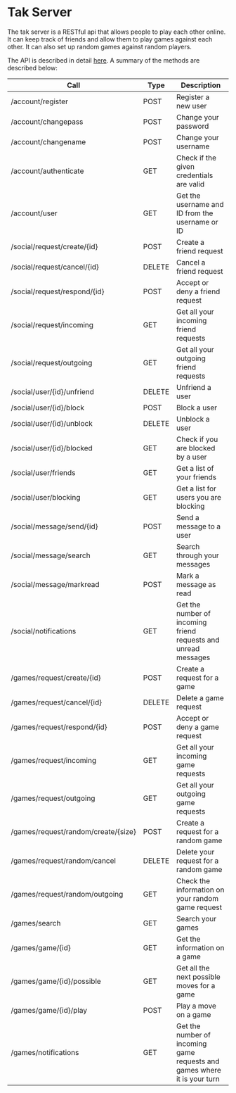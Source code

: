 Tak Server
==========

The tak server is a RESTful api that allows people to play each other online.
It can keep track of friends and allow them to play games against each other.
It can also set up random games against random players.

The API is described in detail [here](api.md).
A summary of the methods are described below:

| Call                                      | Type      | Description                                                               |
|-------------------------------------------|-----------|---------------------------------------------------------------------------|
| /account/register                         | POST      | Register a new user                                                       |
| /account/changepass                       | POST      | Change your password                                                      |
| /account/changename                       | POST      | Change your username                                                      |
| /account/authenticate                     | GET       | Check if the given credentials are valid                                  |
| /account/user                             | GET       | Get the username and ID from the username or ID                           |
| /social/request/create/{id}               | POST      | Create a friend request                                                   |
| /social/request/cancel/{id}               | DELETE    | Cancel a friend request                                                   |
| /social/request/respond/{id}              | POST      | Accept or deny a friend request                                           |
| /social/request/incoming                  | GET       | Get all your incoming friend requests                                     |
| /social/request/outgoing                  | GET       | Get all your outgoing friend requests                                     |
| /social/user/{id}/unfriend                | DELETE    | Unfriend a user                                                           |
| /social/user/{id}/block                   | POST      | Block a user                                                              |
| /social/user/{id}/unblock                 | DELETE    | Unblock a user                                                            |
| /social/user/{id}/blocked                 | GET       | Check if you are blocked by a user                                        |
| /social/user/friends                      | GET       | Get a list of your friends                                                |
| /social/user/blocking                     | GET       | Get a list for users you are blocking                                     |
| /social/message/send/{id}                 | POST      | Send a message to a user                                                  |
| /social/message/search                    | GET       | Search through your messages                                              |
| /social/message/markread                  | POST      | Mark a message as read                                                    |
| /social/notifications                     | GET       | Get the number of incoming friend requests and unread messages            |
| /games/request/create/{id}                | POST      | Create a request for a game                                               |
| /games/request/cancel/{id}                | DELETE    | Delete a game request                                                     |
| /games/request/respond/{id}               | POST      | Accept or deny a game request                                             |
| /games/request/incoming                   | GET       | Get all your incoming game requests                                       |
| /games/request/outgoing                   | GET       | Get all your outgoing game requests                                       |
| /games/request/random/create/{size}       | POST      | Create a request for a random game                                        |
| /games/request/random/cancel              | DELETE    | Delete your request for a random game                                     |
| /games/request/random/outgoing            | GET       | Check the information on your random game request                         |
| /games/search                             | GET       | Search your games                                                         |
| /games/game/{id}                          | GET       | Get the information on a game                                             |
| /games/game/{id}/possible                 | GET       | Get all the next possible moves for a game                                |
| /games/game/{id}/play                     | POST      | Play a move on a game                                                     |
| /games/notifications                      | GET       | Get the number of incoming game requests and games where it is your turn  |

